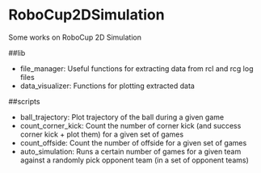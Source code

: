# RoboCup2DSimulation
Some works on RoboCup 2D Simulation

##lib
*	file_manager: Useful functions for extracting data from rcl and rcg log files
*	data_visualizer: Functions for plotting extracted data

##scripts
*	ball_trajectory: Plot trajectory of the ball during a given game
*   count_corner_kick: Count the number of corner kick (and success corner kick + plot them) for a given set of games
*   count_offside: Count the number of offside for a given set of games
*   auto_simulation: Runs a certain number of games for a given team against a randomly pick opponent team (in a set of opponent teams)
